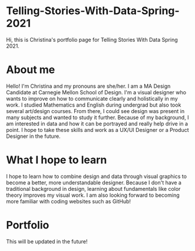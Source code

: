 # Telling-Stories-With-Data-Spring-2021
Hi, this is Christina's portfolio page for Telling Stories With Data Spring 2021.

# About me
Hello! I'm Christina and my pronouns are she/her. I am a MA Design Candidate at Carnegie Mellon School of Design. I'm a visual designer who wants to improve on how to communicate clearly and holistically in my work. I studied Mathematics and English during undergrad but also took several art/design courses. From there, I could see design was present in many subjects and wanted to study it further. Because of my background, I am interested in data and how it can be portrayed and really help drive in a point. I hope to take these skills and work as a UX/UI Designer or a Product Designer in the future.

# What I hope to learn
I hope to learn how to combine design and data through visual graphics to become a better, more understandable designer. Because I don't have a traditional background in design, learning about fundamentals like color theory improves my visual work. I am also looking forward to becoming more familiar with coding websites such as GitHub!

# Portfolio 
This will be updated in the future!

